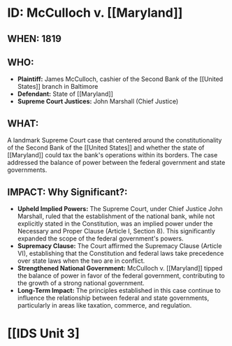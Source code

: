 # ID: McCulloch v. [[Maryland]] 

## WHEN: 1819

## WHO: 
* **Plaintiff:** James McCulloch, cashier of the Second Bank of the [[United States]] branch in Baltimore
* **Defendant:** State of [[Maryland]] 
* **Supreme Court Justices:**  John Marshall (Chief Justice)

## WHAT: 
A landmark Supreme Court case that centered around the constitutionality of the Second Bank of the [[United States]] and whether the state of [[Maryland]] could tax the bank's operations within its borders. The case addressed the balance of power between the federal government and state governments. 

## IMPACT: Why Significant?: 

* **Upheld Implied Powers:** The Supreme Court, under Chief Justice John Marshall, ruled that the establishment of the national bank, while not explicitly stated in the Constitution, was an implied power under the Necessary and Proper Clause (Article I, Section 8). This significantly expanded the scope of the federal government's powers.
* **Supremacy Clause:** The Court affirmed the Supremacy Clause (Article VI), establishing that the Constitution and federal laws take precedence over state laws when the two are in conflict. 
* **Strengthened National Government:**  McCulloch v. [[Maryland]] tipped the balance of power in favor of the federal government, contributing to the growth of a strong national government. 
* **Long-Term Impact:**  The principles established in this case continue to influence the relationship between federal and state governments, particularly in areas like taxation, commerce, and regulation. 

# [[IDS Unit 3]